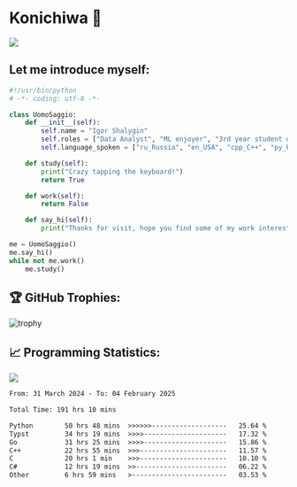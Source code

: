 # Konichiwa 👋
![](https://komarev.com/ghpvc/?username=IgorFandre&color=brightgreen)

## Let me introduce myself:
```py
#!/usr/bin/python
# -*- coding: utf-8 -*-

class UomoSaggio:
    def __init__(self):
        self.name = "Igor Shalygin"
        self.roles = ["Data Analyst", "ML enjoyer", "3rd year student of MIPT"]
        self.language_spoken = ["ru_Russia", "en_USA", "cpp_C++", "py_Python", "go_Golang"]

    def study(self):
        print("Crazy tapping the keyboard!")
        return True

    def work(self):
        return False

    def say_hi(self):
        print("Thanks for visit, hope you find some of my work interesting.")

me = UomoSaggio()
me.say_hi()
while not me.work()
    me.study()
```

## 🏆 GitHub Trophies:
![trophy](https://github-profile-trophy.vercel.app/?username=IgorFandre&title=MultiLanguage,Repositories,Commits,Experience,PullRequest,Reviews)

## 📈 Programming Statistics:

![](https://github-profile-summary-cards.vercel.app/api/cards/profile-details?username=IgorFandre&theme=solarized_dark)

<!--START_SECTION:waka-->

```txt
From: 31 March 2024 - To: 04 February 2025

Total Time: 191 hrs 10 mins

Python        50 hrs 48 mins  >>>>>>-------------------   25.64 %
Typst         34 hrs 19 mins  >>>>---------------------   17.32 %
Go            31 hrs 25 mins  >>>>---------------------   15.86 %
C++           22 hrs 55 mins  >>>----------------------   11.57 %
C             20 hrs 1 min    >>>----------------------   10.10 %
C#            12 hrs 19 mins  >>-----------------------   06.22 %
Other         6 hrs 59 mins   >------------------------   03.53 %
```

<!--END_SECTION:waka-->
